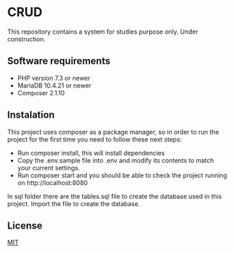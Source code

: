 <h1>CRUD</h1>


This repository contains a system for studies purpose only. Under construction.

## Software requirements

<ul>
    <li>PHP version 7.3 or newer</li>
    <li>MariaDB 10.4.21 or newer</li>
    <li>Composer 2.1.10</li>
</ul>


## Instalation

This project uses composer as a package manager, so in order to run the project for the first time you need to follow
these next steps:

<ul>
    <li>Run composer install, this will install dependencies</li>
    <li>Copy the .env.sample file into .env and modify its contents to match your current settings.</li>
    <li>Run composer start and you should be able to check the project running on http://localhost:8080</li>
</ul>

In sql folder there are the tables.sql file to create the database used in this project. Import the file to create the
database.


## License

[MIT](https://choosealicense.com/licenses/mit/)